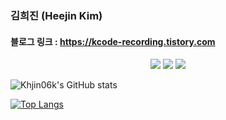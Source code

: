 ### 김희진 (Heejin Kim)

#### 블로그 링크 : https://kcode-recording.tistory.com


<div align="center">
	<img src="https://img.shields.io/badge/Java-007396?style=flat&logo=Java&logoColor=white">
	<img src="https://img.shields.io/badge/springboot-6DB33F?style=flat&logo=springboot&logoColor=white">
	<img src="https://img.shields.io/badge/mysql-4479A1?style=flat&logo=mysql&logoColor=white">
</div>



![Khjin06k's GitHub stats](https://github-readme-stats.vercel.app/api?username=Khjin06k&show_icons=true&theme=transparent)


[![Top Langs](https://github-readme-stats.vercel.app/api/top-langs/?username=Khjin06k)](https://github.com/Khjin06k/github-readme-stats)

<!--
**Khjin06k/Khjin06k** is a ✨ _special_ ✨ repository because its `README.md` (this file) appears on your GitHub profile.

Here are some ideas to get you started:

- 🔭 I’m currently working on ...
- 🌱 I’m currently learning ...
- 👯 I’m looking to collaborate on ...
- 🤔 I’m looking for help with ...
- 💬 Ask me about ...
- 📫 How to reach me: ...
- 😄 Pronouns: ...
- ⚡ Fun fact: ...
-->
